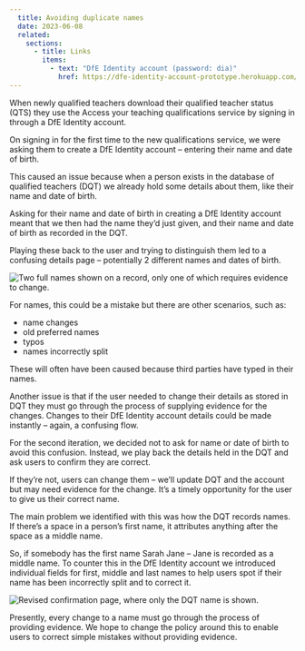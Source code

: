 ```yaml
---
  title: Avoiding duplicate names
  date: 2023-06-08
  related:
    sections:
      - title: Links
        items:
          - text: "DfE Identity account (password: dia)"
            href: https://dfe-identity-account-prototype.herokuapp.com/
---
```

When newly qualified teachers download their qualified teacher status (QTS) they use the Access your teaching qualifications service by signing in through a DfE Identity account.  

On signing in for the first time to the new qualifications service, we were asking them to create a DfE Identity account – entering their name and date of birth.

This caused an issue because when a person exists in the database of qualified teachers (DQT) we already hold some details about them, like their name and date of birth.

Asking for their name and date of birth in creating a DfE Identity account meant that we then had the name they’d just given, and their name and date of birth as recorded in the DQT.

Playing these back to the user and trying to distinguish them led to a confusing details page – potentially 2 different names and dates of birth.

![Two full names shown on a record, only one of which requires evidence to change.](1.duplicate-names.png)

For names, this could be a mistake but there are other scenarios, such as:

- name changes
- old preferred names
- typos
- names incorrectly split

These will often have been caused because third parties have typed in their names.

Another issue is that if the user needed to change their details as stored in DQT they must go through the process of supplying evidence for the changes. Changes to their DfE Identity account details could be made instantly – again, a confusing flow.

For the second iteration, we decided not to ask for name or date of birth to avoid this confusion. Instead, we play back the details held in the DQT and ask users to confirm they are correct.

If they’re not, users can change them – we’ll update DQT and the account but may need evidence for the change. It’s a timely opportunity for the user to give us their correct name.

The main problem we identified with this was how the DQT records names. If there’s a space in a person’s first name, it attributes anything after the space as a middle name.

So, if somebody has the first name Sarah Jane – Jane is recorded as a middle name. To counter this in the DfE Identity account we introduced individual fields for first, middle and last names to help users spot if their name has been incorrectly split and to correct it.

![Revised confirmation page, where only the DQT name is shown.](2.revised-confirmation-screen.png)

Presently, every change to a name must go through the process of providing evidence. We hope to change the policy around this to enable users to correct simple mistakes without providing evidence.
